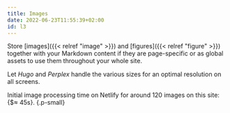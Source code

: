 ```yaml
---
title: Images
date: 2022-06-23T11:55:39+02:00
id: l3
---
```


Store [images]({{< relref "image" >}}) and [figures]({{< relref "figure" >}}) together with your Markdown content if they are page-specific or as global assets to use them throughout your whole site.

Let _Hugo_ and _Perplex_ handle the various sizes for an optimal resolution on all screens.

Initial image processing time on Netlify for
around 120 images on this site: {$&approx; 45s}.
{.p-small}
